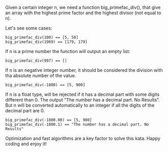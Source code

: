 Given a certain integer n, we need a function big_primefac_div(), that give an array with the highest prime factor and the highest divisor (not equal to n).

Let's see some cases:
```
big_primefac_div(100) == [5, 50]
big_primefac_div(1969) == [179, 179]
```

If n is a prime number the function will output an empty list:
```
big_primefac_div(997) == []
```

If n is an negative integer number, it should be considered the division with tha absolute number of the value.
```
big_primefac_div(-1800) == [5, 900]
```

If n is a float type, will be rejected if it has a decimal part with some digits different than 0. The output "The number has a decimal part. No Results". But n will be converted automatically to an integer if all the digits of the decimal part are 0.
```
big_primefac_div(-1800.00) == [5, 900]
big_primefac_div(-1800.1) == "The number has a decimal part. No Results"
```
Optimization and fast algorithms are a key factor to solve this kata. Happy coding and enjoy it!